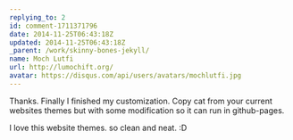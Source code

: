 ```yaml
---
replying_to: 2
id: comment-1711371796
date: 2014-11-25T06:43:18Z
updated: 2014-11-25T06:43:18Z
_parent: /work/skinny-bones-jekyll/
name: Moch Lutfi
url: http://lumochift.org/
avatar: https://disqus.com/api/users/avatars/mochlutfi.jpg
---
```


Thanks. Finally I finished my customization. Copy cat from your current
websites themes but with some modification so it can run in github-pages.

I love this website themes. so clean and neat. :D
